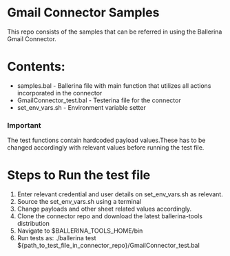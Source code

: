 # Gmail Connector Samples

This repo consists of the samples that can be referred in using the Ballerina Gmail Connector.

# Contents:
  - samples.bal - Ballerina file with main function that utilizes all actions incorporated in the connector
  - GmailConnector_test.bal - Testerina file for the connector
  - set_env_vars.sh - Environment variable setter
 
### Important
The test functions contain hardcoded payload values.These has to be changed accordingly with relevant values before running the test file.
  
# Steps to Run the test file
 1. Enter relevant credential and user details on set_env_vars.sh as relevant.
 2. Source the set_env_vars.sh using a terminal
 3. Change payloads and other sheet related values accordingly.
 4. Clone the connector repo and download the latest ballerina-tools distribution
 5. Navigate to $BALLERINA_TOOLS_HOME/bin
 6. Run tests as: ./ballerina test ${path_to_test_file_in_connector_repo}/GmailConnector_test.bal
